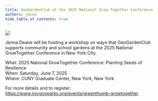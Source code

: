 ```yaml
---
title: GeoGardenClub at the 2025 National Grow Together Conference
authors: jenna
hide_table_of_contents: true
---
```


<img src="https://www.nycgovparks.org/pagefiles/203/DSC-0001-Greenthumb-Grow-Together-Conf-4-1-594-mp-event-banner__67ae4caba360f.jpg"/>

Jenna Deane will be hosting a workshop on ways that GeoGardenClub supports community and school gardens at the 2025 National GrowTogether Conference in New York City.

What: 2025 National GrowTogether Conference: Planting Seeds of Resilience<br />
When: Saturday, June 7, 2025 <br />
Where: CUNY Graduate Center, New York, New York <br />

For more details and to register: https://www.nycgovparks.org/events/greenthumb-growtogether




